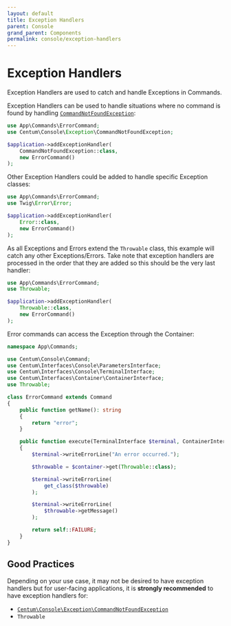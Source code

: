 ```yaml
---
layout: default
title: Exception Handlers
parent: Console
grand_parent: Components
permalink: console/exception-handlers
---
```




# Exception Handlers

Exception Handlers are used to catch and handle Exceptions in Commands.

Exception Handlers can be used to handle situations where no command is found by handling [`CommandNotFoundException`](https://github.com/SidRoberts/centum/blob/development/src/Console/Exception/CommandNotFoundException.php):

```php
use App\Commands\ErrorCommand;
use Centum\Console\Exception\CommandNotFoundException;

$application->addExceptionHandler(
    CommandNotFoundException::class,
    new ErrorCommand()
);
```

Other Exception Handlers could be added to handle specific Exception classes:

```php
use App\Commands\ErrorCommand;
use Twig\Error\Error;

$application->addExceptionHandler(
    Error::class,
    new ErrorCommand()
);
```

As all Exceptions and Errors extend the `Throwable` class, this example will catch any other Exceptions/Errors.
Take note that exception handlers are processed in the order that they are added so this should be the very last handler:

```php
use App\Commands\ErrorCommand;
use Throwable;

$application->addExceptionHandler(
    Throwable::class,
    new ErrorCommand()
);
```

Error commands can access the Exception through the Container:

```php
namespace App\Commands;

use Centum\Console\Command;
use Centum\Interfaces\Console\ParametersInterface;
use Centum\Interfaces\Console\TerminalInterface;
use Centum\Interfaces\Container\ContainerInterface;
use Throwable;

class ErrorCommand extends Command
{
    public function getName(): string
    {
        return "error";
    }

    public function execute(TerminalInterface $terminal, ContainerInterface $container, ParametersInterface $parameters): int
    {
        $terminal->writeErrorLine("An error occurred.");

        $throwable = $container->get(Throwable::class);

        $terminal->writeErrorLine(
            get_class($throwable)
        );

        $terminal->writeErrorLine(
            $throwable->getMessage()
        );

        return self::FAILURE;
    }
}
```



## Good Practices

Depending on your use case, it may not be desired to have exception handlers but for user-facing applications, it is **strongly recommended** to have exception handlers for:

- [`Centum\Console\Exception\CommandNotFoundException`](https://github.com/SidRoberts/centum/blob/development/src/Console/Exception/CommandNotFoundException.php)
- `Throwable`
